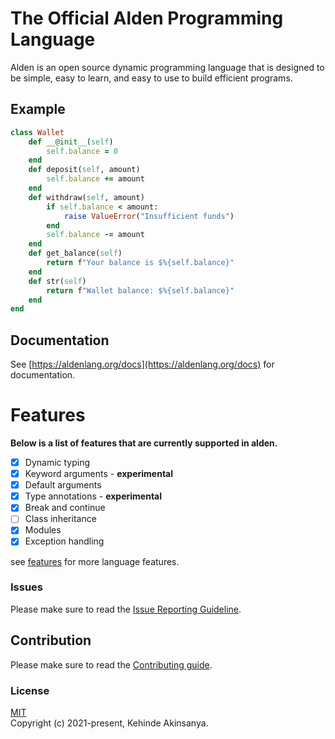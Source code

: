 <p>
  <h1>The Official Alden Programming Language</h1>
</p>

<p>
  Alden is an open source dynamic programming language that is designed to be simple, easy to learn, and easy to use to build efficient programs.
</p>

## Example
```ruby
class Wallet
    def __@init__(self)
        self.balance = 0
    end
    def deposit(self, amount)
        self.balance += amount
    end
    def withdraw(self, amount)
        if self.balance < amount:
            raise ValueError("Insufficient funds")
        end
        self.balance -= amount
    end
    def get_balance(self)
        return f"Your balance is $%{self.balance}"
    end
    def str(self)
        return f"Wallet balance: $%{self.balance}"
    end
end

```

## Documentation

See  [https://aldenlang.org/docs](https://aldenlang.org/docs) for documentation.

# Features

**Below is a list of features that are currently supported in alden.**

- [x] Dynamic typing
- [x] Keyword arguments - **experimental**
- [x] Default arguments
- [x] Type annotations - **experimental**
- [x] Break and continue
- [ ] Class inheritance
- [x] Modules
- [x] Exception handling

see [features](https://aldenlang.org/features) for more language features.

### Issues

Please make sure to read the [Issue Reporting Guideline](/CONTRIBUTION.md#issue-reporting-guideline).

## Contribution

Please make sure to read the [Contributing guide](/CONTRIBUTION.md).

### License

[MIT](/LICENSE.md)
<br>
Copyright (c) 2021-present, Kehinde Akinsanya.
